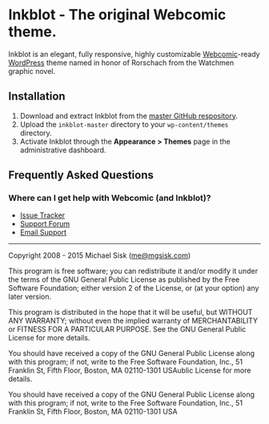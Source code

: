 # Inkblot - The original Webcomic theme.

Inkblot is an elegant, fully responsive, highly customizable [Webcomic](//github.com/mgsisk/webcomic)-ready [WordPress](//wordpress.org) theme named in honor of Rorschach from the Watchmen graphic novel.

## Installation

1. Download and extract Inkblot from the [master GitHub respository](//github.com/mgsisk/inkblot).
2. Upload the `inkblot-master` directory to your `wp-content/themes` directory.
3. Activate Inkblot through the **Appearance > Themes** page in the administrative dashboard.

## Frequently Asked Questions

### Where can I get help with Webcomic (and Inkblot)?

- [Issue Tracker](http://github.com/mgsisk/inkblot/issues)
- [Support Forum](http://wordpress.org/support/theme/inkblot)
- [Email Support](mailto:help@mgsisk.com)

---

Copyright 2008 - 2015 Michael Sisk (me@mgsisk.com)

This program is free software; you can redistribute it and/or modify it under the terms of the GNU General Public License as published by the Free Software Foundation; either version 2 of the License, or (at your option) any later version.

This program is distributed in the hope that it will be useful, but WITHOUT ANY WARRANTY; without even the implied warranty of MERCHANTABILITY or FITNESS FOR A PARTICULAR PURPOSE. See the GNU General Public License for more details.

You should have received a copy of the GNU General Public License along with this program; if not, write to the Free Software Foundation, Inc., 51 Franklin St, Fifth Floor, Boston, MA 02110-1301 USAublic License for more details.

You should have received a copy of the GNU General Public License along with this program; if not, write to the Free Software Foundation, Inc., 51 Franklin St, Fifth Floor, Boston, MA 02110-1301 USA